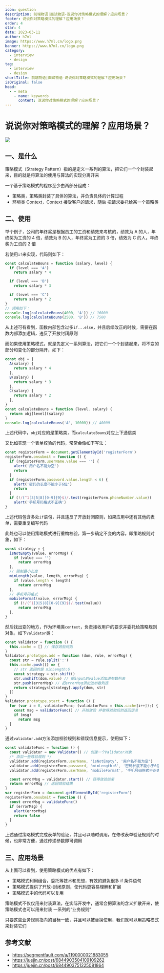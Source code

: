 ```yaml
---
icon: question
description: 前端物语|面试物语-说说你对策略模式的理解？应用场景？
footer: 说说你对策略模式的理解？应用场景？
order: 4
star: 4
date: 2023-03-11
author: h7ml
image: https://www.h7ml.cn/logo.png
banner: https://www.h7ml.cn/logo.png
category:
  - interview
  - design
tag:
  - interview
  - design
shortTitle: 前端物语|面试物语-说说你对策略模式的理解？应用场景？
isOriginal: false
head:
  - - meta
    - name: keywords
      content: 说说你对策略模式的理解？应用场景？
---
```


# 说说你对策略模式的理解？应用场景？

![](https://static.h7ml.cn/vitepress/assets/images/interview/e4aad950-3cb2-11ec-8e64-91fdec0f05a1.png)

## 一、是什么

策略模式（Strategy Pattern）指的是定义一系列的算法，把它们一个个封装起来，目的就是将算法的使用与算法的实现分离开来

一个基于策略模式的程序至少由两部分组成：

- 策略类，策略类封装了具体的算法，并负责具体的计算过程
- 环境类 Context，Context 接受客户的请求，随后 把请求委托给某一个策略类

## 二、使用

举个例子，公司的年终奖是根据员工的工资和绩效来考核的，绩效为 A 的人，年终奖为工资的 4 倍，绩效为 B 的人，年终奖为工资的 3 倍，绩效为 C 的人，年终奖为工资的 2 倍

若使用`if`来实现，代码则如下：

```js
const calculateBouns = function (salary, level) {
  if (level === 'A')
    return salary * 4

  if (level === 'B')
    return salary * 3

  if (level === 'C')
    return salary * 2
}
// 调用如下：
console.log(calculateBouns(4000, 'A')) // 16000
console.log(calculateBouns(2500, 'B')) // 7500
```

从上述可有看到，函数内部包含过多`if...else`，并且后续改正的时候，需要在函数内部添加逻辑，违反了开放封闭原则

而如果使用策略模式，就是先定义一系列算法，把它们一个个封装起来，将不变的部分和变化的部分隔开，如下：

```js
const obj = {
  A(salary) {
    return salary * 4
  },
  B(salary) {
    return salary * 3
  },
  C(salary) {
    return salary * 2
  },
}
const calculateBouns = function (level, salary) {
  return obj[level](salary)
}
console.log(calculateBouns('A', 10000)) // 40000
```

上述代码中，`obj`对应的是策略类，而`calculateBouns`对应上下通信类

又比如实现一个表单校验的代码，常常会像如下写法：

```js
const registerForm = document.getElementById('registerForm')
registerForm.onsubmit = function () {
  if (registerForm.userName.value === '') {
    alert('用户名不能为空')
    return
  }
  if (registerForm.password.value.length < 6) {
    alert('密码的长度不能小于6位')
    return
  }
  if (!/(^1[3|5|8][0-9]{9}$)/.test(registerForm.phoneNumber.value))
    alert('手机号码格式不正确')
}
```

上述代码包含多处`if`语句，并且违反了开放封闭原则，如果应用中还有其他的表单，需要重复编写代码

此处也可以使用策略模式进行重构校验，第一步确定不变的内容，即策略规则对象，如下：

```js
const strategy = {
  isNotEmpty(value, errorMsg) {
    if (value === '')
      return errorMsg
  },
  // 限制最小长度
  minLength(value, length, errorMsg) {
    if (value.length < length)
      return errorMsg
  },
  // 手机号码格式
  mobileFormat(value, errorMsg) {
    if (!/(^1[3|5|8][0-9]{9}$)/.test(value))
      return errorMsg
  },
}
```

然后找出变的地方，作为环境类`context`，负责接收用户的要求并委托给策略规则对象，如下`Validator`类：

```js
const Validator = function () {
  this.cache = [] // 保存效验规则
}
Validator.prototype.add = function (dom, rule, errorMsg) {
  const str = rule.split(':')
  this.cache.push(() => {
    // str 返回的是 minLength:6
    const strategy = str.shift()
    str.unshift(dom.value) // 把input的value添加进参数列表
    str.push(errorMsg) // 把errorMsg添加进参数列表
    return strategys[strategy].apply(dom, str)
  })
}
Validator.prototype.start = function () {
  for (var i = 0, validatorFunc; (validatorFunc = this.cache[i++]);) {
    const msg = validatorFunc() // 开始效验 并取得效验后的返回信息
    if (msg)
      return msg
  }
}
```

通过`validator.add`方法添加校验规则和错误信息提示，使用如下：

```js
const validateFunc = function () {
  const validator = new Validator() // 创建一个Validator对象
  /* 添加一些效验规则 */
  validator.add(registerForm.userName, 'isNotEmpty', '用户名不能为空')
  validator.add(registerForm.password, 'minLength:6', '密码长度不能小于6位')
  validator.add(registerForm.userName, 'mobileFormat', '手机号码格式不正确')

  const errorMsg = validator.start() // 获得效验结果
  return errorMsg // 返回效验结果
}
var registerForm = document.getElementById('registerForm')
registerForm.onsubmit = function () {
  const errorMsg = validateFunc()
  if (errorMsg) {
    alert(errorMsg)
    return false
  }
}
```

上述通过策略模式完成表单的验证，并且可以随时调用，在修改表单验证规则的时候，也非常方便，通过传递参数即可调用

## 三、应用场景

从上面可以看到，使用策略模式的优点有如下：

- 策略模式利用组合，委托等技术和思想，有效的避免很多 if 条件语句
- 策略模式提供了开放-封闭原则，使代码更容易理解和扩展
- 策略模式中的代码可以复用

策略模式不仅仅用来封装算法，在实际开发中，通常会把算法的含义扩散开来，使策略模式也可以用来封装 一系列的“业务规则”

只要这些业务规则指向的目标一致，并且可以被替换使用，我们就可以用策略模式来封装它们

## 参考文献

- <https://segmentfault.com/a/1190000021883055>
- <https://juejin.cn/post/6844903504109109262>
- <https://juejin.cn/post/6844903751225081864>
